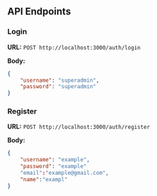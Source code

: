 ## API Endpoints

### Login

**URL:** `POST http://localhost:3000/auth/login`

**Body:**
```json
{
    "username": "superadmin",
    "password": "superadmin"
}
```

### Register

**URL:** `POST http://localhost:3000/auth/register`

**Body:**
```json
{
    "username": "example",
    "password": "example"
    "email":"example@gmail.com",
    "name":"exampl"
}
```
